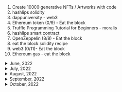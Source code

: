 1. Create 10000 generative NFTs / Artworks with code
1. hashlips solidity
1. dappuniversity - web3
1. Ethereum token (0/9) - Eat the block
1. Truffle Programming Tutorial for Beginners - moralis
1. hashlips smart contract
1. OpenZeppelin (8/8) - Eat the block
1. eat the block solidity recipe
1. web3 (0/11)- Eat the block
1. Ethereum gas - eat the block

<details>
<summary>June, 2022</summary>

1. [Open Zeppelin Upgradeable ERC20](https://youtu.be/Vt20jCu8OC8)
1. [ABI Decode | Solidity 0.8](https://youtu.be/LTh58SFEYqE)
1. [Iterable Mapping | Solidity 0.8](https://youtu.be/YOjo_lvUhj8)
1. [Spend Less Gas - Solidity Gas Optimization [Deep Dive]](https://youtu.be/IkdoQI7API0)
1. [Solidity Tutorial: Assembly](https://youtu.be/r4yKide6jiU)
1. [Solidity Tutorial: Library](https://youtu.be/25MLAnIzXRw)
1. [How to upload files with Node.js](https://youtu.be/ysS4sL6lLDU)
1. [ERC-20 token swap](https://youtu.be/jP1A1odqXFM)
1. [Learning Solidity : Tutorial 8 Debugging Solidity Using Remix](https://youtu.be/7z52hP26MFs)
1. [Solidity: Hardhat Gas Reporter](https://youtu.be/_70-WzmKazs)
1. [Find Smart Contract Vulnerabilities with Slither](https://youtu.be/Dxex3b-eMq0)
1. [Event | Solidity 0.8](https://youtu.be/nopo9KwwRg4)
1. [Function Selector | Solidity 0.8](https://youtu.be/Mn4e4w8h6n8)
1. [Bits, Bytes and Hex](https://youtu.be/PmG2qgQbvc8)
1. [Delegatecall | Solidity 0.8](https://youtu.be/uawCDnxFJ-0)
1. [What Are Blockchain Wallets? | Blockchain Basics for Developers Ep. 6](https://youtu.be/u6yzP4wF0so)
1. [Ether Wallet | Solidity 0.8](https://youtu.be/4w_bMkoo2uw)
1. [What Is a Blockchain Oracle? What Is the Oracle Problem? | Chainlink Engineering Tutorials](https://youtu.be/ZJfkNzyO7-U)
1. [Call | Solidity 0.8](https://youtu.be/xIAs2S9aCKo)
1. [Minimal Proxy Contract | Solidity (0.7)](https://youtu.be/9xqoK2nKkM4)
1. [Factory Pattern in Solidity for Blockchain Development](https://youtu.be/cvTGp9rQxZQ)
1. [Simple Trick to Reduce Solidity Code Size](https://youtu.be/XDqD3X8DCiw)
1. [Uploading an NFT image to IPFS using the Pinata API](https://youtu.be/F6Z2jELdZpI)
1. [Hello World Ethereum React Dapp Tutorial. React, Ethers.js, & MetaMask.](https://youtu.be/swZRo6LFrCw)
1. [Open Zeppelin Upgradeable Contracts](https://youtu.be/JgSj7IiE4jA)
1. [Why NFTs shouldn't use URLs](https://youtu.be/6b8OANmw2kM)
1. [Gas Optimization in Solidity: 10 tips](https://youtu.be/PYilP2bjtwc)
1. [Automatically Execute Hardhat Tests on File Change Using Nodemon](https://youtu.be/z2aLKJ2kUjI)
1. [Slither: A Static Analysis Tool for Solidity](https://youtu.be/1LlEAQgroHw)
1. [How to Generate a Verifiably Random Number](https://youtube.com/shorts/R69WXyN8WGk?feature=share)
1. [Learn How to Easily Create Your Own Dedicated IPFS Gateway](https://youtu.be/v6lZbi12I9w)
1. [Contract With Zero Code Size | Hack Solidity (0.7)](https://youtu.be/58Mnru9vRyU)
1. [Deleting Contracts | Solidity 0.8](https://youtu.be/ajCsPRl5S3Q)
1. [Insecure Source of Randomness | Hack Solidity (0.6)](https://youtu.be/8FF3IBTMeK0)

</details>

<details>
<summary>July, 2022</summary>

- [Getting A Random Number with Chainlink VRF | Chainlink Engineering Tutorials](https://youtu.be/JqZWariqh5s)
- [How to Call Deployed Contract - Interface | Learn Solidity (0.6)](https://youtu.be/YWtT0MNHYhQ)
- [How to Use OpenZeppelin Defender](https://youtu.be/F5lPdt4LxT4)
- [Create a blockchain in Javascript (Blockchain, part 1)](https://youtu.be/zVqczFZr124)

1. [Implementing Proof-of-Work in Javascript (Blockchain, part 1)](https://youtu.be/zVqczFZr124)
1. [Programming Token Swaps in 10 Minutes - 1INCH Plugin Explained](https://youtu.be/stRh5Scd8TY)
1. [CAS: swap across ETH, ERC20, ERC721, & ERC1155 in a single transaction](https://youtu.be/2XMbc1R39U8)
1. [The 3 most important smart contracts in DeFi in 2 mins](https://youtu.be/oLrOH3JUaQA)
1. [Transfer, Approve, TransferFrom methods in ERC20](https://youtu.be/nm2iMUpWAqo)
1. [Uniswap V2 - Swap Tokens | DeFi](https://youtu.be/qB2Ulx201wY)
1. [Uniswap V2 - Pricing | DeFi](https://youtu.be/IL7cRj5vzEU)
1. [Ganache CLI: (SECRET FEATURE!) Fork Mainnet for easy smart contract testing](https://youtu.be/9X78nFqJwCM)
1. [WETH | Solidity 0.8](https://youtu.be/UqKQ1bTatUs)
1. [This is how tokens get stuck in smart contracts](https://youtu.be/PihIX-G5fxg)
1. [DeFi Swap Tokens with Uniswap v2, Web3 and React](https://youtu.be/Q79VxwKqeaU)
1. [Visualize Solidity Smart Contracts with VS Code Extension](https://www.youtube.com/watch?v=v3QexBRxPJA)
1. [Learn Solidity (0.5) - Gas and Gas Price](https://youtu.be/oTS9uxU6cAM)
1. [ENS - Ethereum Name Service in 2min](https://youtu.be/6EH-CQLPzrY)
1. [What Are Governance Tokens - Crypto Whiteboard 101](https://youtu.be/bfz87sVv4GI)
1. [The DeFi DAO governance trend](https://youtu.be/n2SQZlhj13w)
1. [What Are DeFi Flash Loans?](https://youtu.be/BcLmDRyk4IU)
1. [Arbitrage basics | Finance & Capital Markets | Khan Academy](https://youtu.be/AuCH7fHZsZ4)
1. [22-0xProtocol: How to Build NFT Exchange in Your DApp. Powered by 0x and the NFT Swap SDK](https://youtu.be/oCEU_Jed2Fs)
1. [OZ - calling super](https://docs.openzeppelin.com/contracts/3.x/extending-contracts#calling_super)
1. [24. Solidity Function Overriding and Super keyword](https://youtu.be/-ByfpJIqm-Y)
1. [10 Hardhat Best Practices👷‍♂️Do you know them all? Solidity Tutorial [2022]](https://youtu.be/hMmDCczYBs4)

- [What Is Chainlink?](https://youtu.be/tIUHQ7sDoaU)
- [Wildcards and Chainlink VRF: Bringing Verifiable Randomness to NFTs](https://youtu.be/rpQCKoRvyR4)
- [Exploring Chainlink VRF v2 | Developer Walkthrough](https://youtu.be/rdJ5d8j1RCg)

1. [Learn How to Easily Create Your Own Dedicated IPFS Gateway](https://youtu.be/v6lZbi12I9w)

</details>

<details>
<summary>August, 2022</summary>

1. [Creating ERC20 Supply](https://docs.openzeppelin.com/contracts/4.x/erc20-supply)
1. [Coinbase - CeFi](https://www.coinbase.com/learn/crypto-basics/what-is-cefi)
1. [Using the UUPS proxy pattern to upgrade smart contracts](https://blog.logrocket.com/using-uups-proxy-pattern-upgrade-smart-contracts/)
1. [Multicall | Solidity 0.8](https://youtu.be/PDR054Cy8qM)
1. [English Auction | Solidity 0.8](https://youtu.be/ZeFjGJpzI7E)
1. [Time Lock | Solidity 0.8](https://youtu.be/P1f2a5Ckjpg)
1. [#9 - Coverage report (using istanbul's nyc package) | Mocha - Javascript unit testing framework](https://youtu.be/axYIKxMA2KY)
1. [The Ultimate Scaling Solution for Ethereum? zkSync 2.0](https://youtu.be/8z_imF9ZzEw)
1. [Ethereum Tokens: ERC223 Tutorial (Prevent tokens from being lost in smart contract)](https://youtu.be/7yKvh8esaQw)
1. [How do Hierarchical Deterministic Wallets work? | Part 13 Cryptography Crashcourse](https://youtu.be/nF2l6mdi7Ts)
1. [Ethereum Tokens: ERC1820 (Pseudo-introspection with Registry contract)](https://youtu.be/XbvjQSzCfoY)
1. [How to set up on-chain governance](https://docs.openzeppelin.com/contracts/4.x/governance)
1. [Adding cross-chain support to contracts](https://docs.openzeppelin.com/contracts/4.x/crosschain)

</details>

<details>
<summary>September, 2022</summary>

1. [IPFS + ENS: Deploy Website (Tutorial)](https://youtu.be/l-WffndAYvo)
1. [ipfs-update example](https://youtu.be/UCQTSszdVmQ)
1. [Polygon/Matic Network Architecture (PoS bridge)](https://youtu.be/dNCtV4AeRWU)
1. [ETH - On-chain vs off-chain governance](https://ethereum.org/en/governance/#on-chain-vs-off-chain)
1. [How to Listen To Smart Contract Events using ethers.js & node.js](https://youtu.be/7GT_-jvSZIA)
1. [How to Create an ERC-20 Token on Polygon | Chainlink Engineering Tutorials](https://youtu.be/h8SKFy6yqus)
1. [How to BRIDGE Your Tokens to ANY Network?! BSC/Ethereum/Polygon/Arbitrum/Solana/Avalanche DeFi Guide](https://youtu.be/HOavSWtsBSM)
1. [How to Convert from Ethereum to Polygon using the Bridge](https://youtu.be/GLK33hkwA68)
1. [Eat the block - I made a DECENTRALIZED token bridge between Ethereum & Binance Smart Chain](https://youtu.be/Si8YujWmTPo)
1. [EIP191](https://github.com/ethereum/EIPs/blob/master/EIPS/eip-191.md)
1. [EIP-712: Typed structured data hashing and signing ](https://eips.ethereum.org/EIPS/eip-712)
1. [(Solidity Visual Auditor Extension for VS Code](https://consensys.net/diligence/blog/2019/10/solidity-visual-auditor-extension-for-vs-code/)
1. [Wagmi - React hooks for Ethereum](https://wagmi.sh/)

</details>

<details>
<summary>October, 2022</summary>

1. [Patrick Collins - How to build an on-chain DAO | Typescript & Solidity (Python version in description)](https://youtu.be/AhJtmUqhAqg)
1. [EthersJS - Signing EIP712 Typed Structs](https://dev.to/zemse/ethersjs-signing-eip712-typed-structs-2ph8)
1. [NFT Tutorials 101: Revealing your NFT Metadata on Etherscan before it reveals on OpenSea](https://youtu.be/JtKshANJZrk)
1. [Top 3 Smart Contract Automation Solutions](https://youtu.be/HoENonXGXXE)
1. [View NFTs on Etherscan](https://youtu.be/jPAHui26a8Q)
1. [Create a Timelock Using Defender](https://youtu.be/Yi9Y0bcj-Zc)
1. [Code-along | Governance & DAOs](https://youtu.be/rD8AxZ_wBA4)
1. [Offchain Approval with ERC20 Permit and Ethers.js](https://youtu.be/Sib9_yW_rLY)
1. [Top 3 Smart Contract Automation Solutions](https://youtu.be/HoENonXGXXE)
1. [What Is Fractionalized NFT? Here's How To Own A Bored Ape!](https://youtu.be/o-DCkoy25uk)
1. [How to use the eth-sig-util.personalSign function in eth-sig-util](https://snyk.io/advisor/npm-package/eth-sig-util/functions/eth-sig-util.personalSign)
1. [Verify Signature | Solidity 0.8](https://youtu.be/vYwYe-Gv_XI)
1. [Fractional NFT Solidity Smart Contract | How to fractionalize your NFT](https://youtu.be/fDRQDP2xW7o)
1. [ERC1155 NFT Token Standard - Explained](https://youtu.be/XNWd8Nl3rhA)
1. [How to use a Merkle Tree for gasless Whitelist/Allowlist in NFT smart contract](https://youtu.be/YDWYrVtqLRU)
1. [generic object" data type in solidity?](https://ethereum.stackexchange.com/questions/99262/generic-object-data-type-in-solidity)
1. [IPFS: How to add a file to an existing folder?](https://stackoverflow.com/questions/39803954/ipfs-how-to-add-a-file-to-an-existing-folder)
1. [Create2 | Solidity 0.8](https://youtu.be/883-koWrsO4)
1. [Ethereum Dapp Basics - Listening to Contract Events](https://youtu.be/TQtXjKfQaZw)
1. [Solidity 0.8.17 Release Announcement](https://blog.soliditylang.org/2022/09/08/solidity-0.8.17-release-announcement/)
1. [Voting DApp Demonstration](https://youtu.be/JIqDT34hH2k)
1. [JAVASCRIPT API LIBRARIES](https://ethereum.org/en/developers/docs/apis/javascript/)
1. [Fuzzing Ethereum Smart Contract using Echidna - Blockchain Security #1](https://youtu.be/EA8_9x4D3Vk)
1. [이더리움 플라스마란?](https://academy.binance.com/ko/articles/what-is-ethereum-plasma)
1. [Introducing Diligence Fuzzing: Automatically find flaws in your smart contract](https://youtu.be/15i7FowBN2A)
1. [Smart contract Fuzzing | Consensys Dilligence](https://youtu.be/LRyyNzrqgOc)
1. [Are You Still Using Block.Timestamp like this? Solidity Best Practices](https://youtu.be/GLrz3Qyi4io)

</details>

